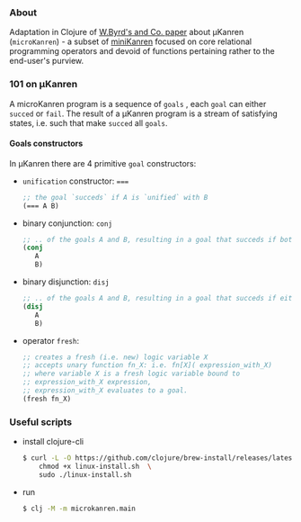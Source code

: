 ### About

Adaptation in Clojure of [W.Byrd's and Co. paper](http://webyrd.net/scheme-2013/papers/HemannMuKanren2013.pdf) about µKanren (`microKanren`) -  a subset of [miniKanren](https://minikanren.org/) focused on core relational programming operators and devoid of functions pertaining rather to the end-user's purview.

### 101 on µKanren 

A microKanren program is a sequence of `goals` , each `goal` can either `succed` or `fail`. The result of a µKanren program
is a stream of satisfying states, i.e. such that make `succed` all `goals`. 

#### Goals constructors

In µKanren there are 4 primitive
`goal` constructors:
 - `unification` constructor: `===`   
 
    ```clojure
    ;; the goal `succeds` if A is `unified` with B
    (=== A B)
    ```
 - binary conjunction: `conj`
     ```clojure
    ;; .. of the goals A and B, resulting in a goal that succeds if both A and B succed
    (conj 
        A
        B)
    ```

 - binary disjunction: `disj`
     ```clojure
    ;; .. of the goals A and B, resulting in a goal that succeds if either A or B succeds
    (disj 
        A
        B)
    ```
 - operator `fresh`:
     
     ```clojure
     ;; creates a fresh (i.e. new) logic variable X
     ;; accepts unary function fn_X: i.e. fn[X]( expression_with_X)
     ;; where variable X is a fresh logic variable bound to 
     ;; expression_with_X expression,
     ;; expression_with_X evaluates to a goal.
     (fresh fn_X)
     ```


### Useful scripts
- install clojure-cli
    ```bash
    $ curl -L -O https://github.com/clojure/brew-install/releases/latest/download/linux-install.sh  \
        chmod +x linux-install.sh  \
        sudo ./linux-install.sh
    ```
- run 
    ```bash
    $ clj -M -m microkanren.main
    ```


